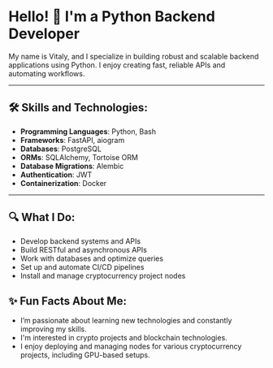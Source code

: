 # Hello! 👋 I'm a Python Backend Developer

My name is Vitaly, and I specialize in building robust and scalable backend applications using Python. I enjoy creating fast, reliable APIs and automating workflows.

---

## 🛠 Skills and Technologies:

- **Programming Languages**: Python, Bash  
- **Frameworks**: FastAPI, aiogram  
- **Databases**: PostgreSQL  
- **ORMs**: SQLAlchemy, Tortoise ORM  
- **Database Migrations**: Alembic  
- **Authentication**: JWT  
- **Containerization**: Docker  

---

## 🔍 What I Do:

- Develop backend systems and APIs  
- Build RESTful and asynchronous APIs  
- Work with databases and optimize queries  
- Set up and automate CI/CD pipelines  
- Install and manage cryptocurrency project nodes  

## ✨ Fun Facts About Me:

- I’m passionate about learning new technologies and constantly improving my skills.  
- I'm interested in crypto projects and blockchain technologies.  
- I enjoy deploying and managing nodes for various cryptocurrency projects, including GPU-based setups.
